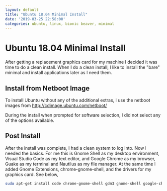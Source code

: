 ```yaml
---
layout: default
title: "Ubuntu 18.04 Minimal Install"
date: '2019-03-25 22:58:00'
categories: ubuntu, linux, bionic beaver, minimal
---
```


# Ubuntu 18.04 Minimal Install

After getting a replacement graphics card for my machine I decided it was time to do a clean install. When I do a clean install, I like to install the "bare" minimal and install applications later as I need them.

## Install from Netboot Image

To install Ubuntu without any of the additional extras, I use the netboot images from http://cdimage.ubuntu.com/netboot/

During the install when prompted for software selection, I did not select any of the options available.

## Post Install

After the install was complete, I had a clean system to log into. Now I needed the basics. For me this is Gnome Shell as my desktop environment, Visual Studio Code as my text editor, and Google Chrome as my browser, Guake as my terminal and Nautilus as my file manager. At the same time I added Gnome Extensions, chrome-gnome-shell, and the drivers for my graphics card. See below,

```bash
sudo apt-get install code chrome-gnome-shell gdm3 gnome-shell google-chrome-stable guake nautilus nvidia-driver-418 vim xserver-xorg
```